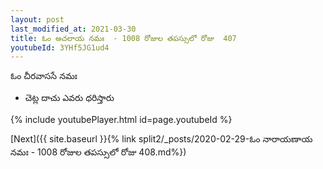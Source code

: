 ```yaml
---
layout: post
last_modified_at: 2021-03-30
title: ఓం అచలాయ నమః  - 1008 రోజుల తపస్సులో రోజు  407
youtubeId: 3YHf5JG1ud4
---
```

 
 
 ఓం చీరవాససే నమః  
 
 -  చెట్ల దాచు ఎవరు ధరిస్తారు 
 
  
 
  
 
 
 
 
 
 


{% include youtubePlayer.html id=page.youtubeId %}
 
[Next]({{ site.baseurl }}{% link  split2/_posts/2020-02-29-ఓం నారాయణాయ నమః  - 1008 రోజుల తపస్సులో రోజు  408.md%})
 
